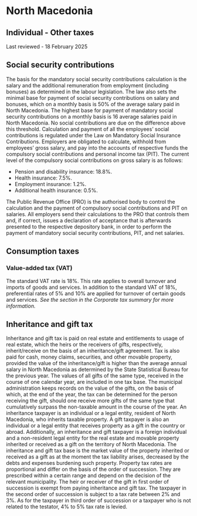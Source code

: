# North Macedonia
## Individual - Other taxes
Last reviewed - 18 February 2025
## Social security contributions
The basis for the mandatory social security contributions calculation is the salary and the additional remuneration from employment (including bonuses) as determined in the labour legislation.
The law also sets the minimal base for payment of social security contributions on salary and bonuses, which on a monthly basis is 50% of the average salary paid in North Macedonia.
The highest base for payment of mandatory social security contributions on a monthly basis is 16 average salaries paid in North Macedonia. No social contributions are due on the difference above this threshold.
Calculation and payment of all the employees’ social contributions is regulated under the Law on Mandatory Social Insurance Contributions.
Employers are obligated to calculate, withhold from employees’ gross salary, and pay into the accounts of respective funds the compulsory social contributions and personal income tax (PIT). The current level of the compulsory social contributions on gross salary is as follows:
  * Pension and disability insurance: 18.8%.
  * Health insurance: 7.5%.
  * Employment insurance: 1.2%.
  * Additional health insurance: 0.5%.


The Public Revenue Office (PRO) is the authorised body to control the calculation and the payment of compulsory social contributions and PIT on salaries. All employers send their calculations to the PRO that controls them and, if correct, issues a declaration of acceptance that is afterwards presented to the respective depository bank, in order to perform the payment of mandatory social security contributions, PIT, and net salaries.
## Consumption taxes
### Value-added tax (VAT)
The standard VAT rate is 18%. This rate applies to overall turnover and imports of goods and services. In addition to the standard VAT of 18%, preferential rates of 5% and 10% are applied for turnover of certain goods and services.
_See the section in the Corporate tax summary for more information._
## Inheritance and gift tax
Inheritance and gift tax is paid on real estate and entitlements to usage of real estate, which the heirs or the receivers of gifts, respectively, inherit/receive on the basis of an inheritance/gift agreement. Tax is also paid for cash, money claims, securities, and other movable property, provided the value of the inheritance/gift is higher than the average annual salary in North Macedonia as determined by the State Statistical Bureau for the previous year. The values of all gifts of the same type, received in the course of one calendar year, are included in one tax base. The municipal administration keeps records on the value of the gifts, on the basis of which, at the end of the year, the tax can be determined for the person receiving the gift, should one receive more gifts of the same type that cumulatively surpass the non-taxable amount in the course of the year.
An inheritance taxpayer is an individual or a legal entity, resident of North Macedonia, who inherits taxable property. A gift taxpayer is also an individual or a legal entity that receives property as a gift in the country or abroad. Additionally, an inheritance and gift taxpayer is a foreign individual and a non-resident legal entity for the real estate and movable property inherited or received as a gift on the territory of North Macedonia.
The inheritance and gift tax base is the market value of the property inherited or received as a gift as at the moment the tax liability arises, decreased by the debts and expenses burdening such property.
Property tax rates are proportional and differ on the basis of the order of succession. They are prescribed within a certain range and depend on the decision of the relevant municipality.
The heir or receiver of the gift in first order of succession is exempt from paying inheritance and gift tax. The taxpayer in the second order of succession is subject to a tax rate between 2% and 3%. As for the taxpayer in third order of succession or a taxpayer who is not related to the testator, 4% to 5% tax rate is levied.
